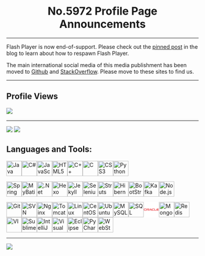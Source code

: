 <h1 align="center">No.5972 Profile Page Announcements</h1>

<hr>

Flash Player is now end-of-support. Please check out the [pinned post](https://no5972.tk/cms/archivers/48.html) in the blog to learn about how to respawn Flash Player.

The main international social media of this media publishment has been moved to [Github](#) and [StackOverflow](https://stackoverflow.com/users/14547429/no-5972). Please move to these sites to find us.

---

## Profile Views
![](https://count.getloli.com/get/@:No5972)

---

![](https://github-readme-stats.vercel.app/api?username=No5972&show_icons=true&text_color=718096&bg_color=ffffff)
![](https://github-readme-stats.vercel.app/api/top-langs/?username=no5972&langs_count=10&layout=compact&t=1611019612033&hide=HTML,css,stylus,batchfile)

<!--
## Social Medias:
[<img align="center" src="https://cdn.jsdelivr.net/npm/simple-icons@3.0.1/icons/github.svg" height="40" width="40" />](https://github.com/No5972) [<img align="center" src="https://cdn.jsdelivr.net/npm/simple-icons@3.0.1/icons/stackoverflow.svg" height="40" width="40" />](https://stackoverflow.com/users/14547429/no-5972)

-->

## Languages and Tools: 
<img align="center" src="https://www.vectorlogo.zone/logos/java/java-icon.svg" height="40" width="40" title="Java" /><img align="center" src="https://raw.githubusercontent.com/abranhe/programming-languages-logos/master/src/csharp/csharp.svg" height="40" width="40" title="C#" /><img align="center" src="https://raw.githubusercontent.com/abranhe/programming-languages-logos/master/src/javascript/javascript.svg" height="40" width="40" title="JavaScript" /><img align="center" src="https://www.vectorlogo.zone/logos/w3_html5/w3_html5-icon.svg" height="40" width="40" title="HTML5" /><img align="center" src="https://raw.githubusercontent.com/abranhe/programming-languages-logos/master/src/cpp/cpp.svg" height="40" width="40" title="C++" /><img align="center" src="https://raw.githubusercontent.com/abranhe/programming-languages-logos/master/src/c/c.svg" height="40" width="40" title="C" /><img align="center" src="https://raw.githubusercontent.com/prplx/svg-logos/master/svg/css3.svg" height="40" width="40" title="CSS3" /><img align="center" src="https://www.vectorlogo.zone/logos/python/python-icon.svg" height="40" width="40" title="Python" />

<img align="center" src="https://www.vectorlogo.zone/logos/springio/springio-icon.svg" height="40" width="40" title="SpringMVC, SpringBoot" /><img align="center" src="https://raw.githubusercontent.com/mybatis/logo/978369e60c3e4f2e4319d57388beb71e7d0955e0/logo-bird-ninja.svg" height="40" width="40" title="MyBatis" /><img align="center" src="https://www.vectorlogo.zone/logos/dotnet/dotnet-icon.svg" height="40" width="40" title=".Net" /><img align="center" src="https://www.vectorlogo.zone/logos/hexoio/hexoio-icon.svg" height="40" width="40" title="Hexo" /><img align="center" src="https://www.vectorlogo.zone/logos/jekyllrb/jekyllrb-icon.svg" title="Jekyll" height="40" width="40" /><img align="center" src="https://raw.githubusercontent.com/detain/svg-logos/master/svg/selenium-logo.svg" height="40" width="40" title="Selenium" /><img align="center" src="https://www.vectorlogo.zone/logos/apache_struts/apache_struts-icon.svg" height="40" width="40" title="Struts" /><img align="center" src="https://www.vectorlogo.zone/logos/hibernate/hibernate-icon.svg" height="40" width="40" title="Hibernate" /><img align="center" src="https://www.vectorlogo.zone/logos/getbootstrap/getbootstrap-icon.svg" height="40" width="40" title="BootStrap" /><img align="center" src="https://www.vectorlogo.zone/logos/apache_kafka/apache_kafka-icon.svg" height="40" width="40" title="Kafka" /><img align="center" src="https://www.vectorlogo.zone/logos/nodejs/nodejs-icon.svg" height="40" width="40" title="Node.js" />

<img align="center" src="https://www.vectorlogo.zone/logos/git-scm/git-scm-icon.svg" height="40" width="40" title="Git" /><img align="center" src="https://www.vectorlogo.zone/logos/apache_subversion/apache_subversion-icon.svg" height="40" width="40" title="SVN" /><img align="center" src="https://www.vectorlogo.zone/logos/nginx/nginx-icon.svg" height="40" width="40" title="Nginx" /><img align="center" src="https://www.vectorlogo.zone/logos/apache_tomcat/apache_tomcat-icon.svg" height="40" width="40" title="Tomcat" /><img align="center" src="https://www.vectorlogo.zone/logos/linux/linux-icon.svg" height="40" width="40" title="Linux" /><img align="center" src="https://www.vectorlogo.zone/logos/centos/centos-icon.svg" height="40" width="40" title="CentOS" /><img align="center" src="https://www.vectorlogo.zone/logos/ubuntu/ubuntu-icon.svg" height="40" width="40" title="Ubuntu" /><img align="center" src="https://www.vectorlogo.zone/logos/mysql/mysql-icon.svg" height="40" width="40" title="MySQL" /><img align="center" src="https://raw.githubusercontent.com/detain/svg-logos/master/svg/microsoft-sql-server.svg" height="40" width="40" title="SQL Server" /><img align="center" src="https://raw.githubusercontent.com/devicons/devicon/master/icons/oracle/oracle-original.svg" height="40" width="40" title="Oracle Database" /><img align="center" src="https://www.vectorlogo.zone/logos/mongodb/mongodb-icon.svg" height="40" width="40" title="MongoDB" /><img align="center" src="https://www.vectorlogo.zone/logos/redis/redis-icon.svg" height="40" width="40" title="Redis" /><img align="center" src="https://www.vectorlogo.zone/logos/vim/vim-icon.svg" height="40" width="40" title="VI" /><img align="center" src="https://raw.githubusercontent.com/uiwjs/file-icons/master/icon/sublime.svg" height="40" width="40" title="Sublime Text" /><img align="center" src="https://raw.githubusercontent.com/detain/svg-logos/master/svg/intellij-idea.svg" height="40" width="40" title="IntelliJ IDEA" /><img align="center" src="https://raw.githubusercontent.com/kogg/instant-logos/develop/logos/Visual%20Studio.svg" height="40" width="40" title="Visual Studio" /><img align="center" src="https://raw.githubusercontent.com/leungwensen/svg-icon/master/dist/svg/logos/eclipse.svg" height="40" width="40" title="Eclipse" /><img align="center" src="https://raw.githubusercontent.com/detain/svg-logos/master/svg/pycharm.svg" height="40" width="40" title="PyCharm" /><img align="center" src="https://raw.githubusercontent.com/detain/svg-logos/master/svg/webstorm.svg" height="40" width="40" title="WebStorm" />

---
![](https://cdn.jsdelivr.net/gh/No5972/No5972@master/chrome-extension___bakdelbpnhcndajliodnimnlbllobgjg_player.html1.png)


<!--
**No5972/No5972** is a ✨ _special_ ✨ repository because its `README.md` (this file) appears on your GitHub profile.

Here are some ideas to get you started:

- 🔭 I’m currently working on ...
- 🌱 I’m currently learning ...
- 👯 I’m looking to collaborate on ...
- 🤔 I’m looking for help with ...
- 💬 Ask me about ...
- 📫 How to reach me: ...
- 😄 Pronouns: ...
- ⚡ Fun fact: ...
-->
